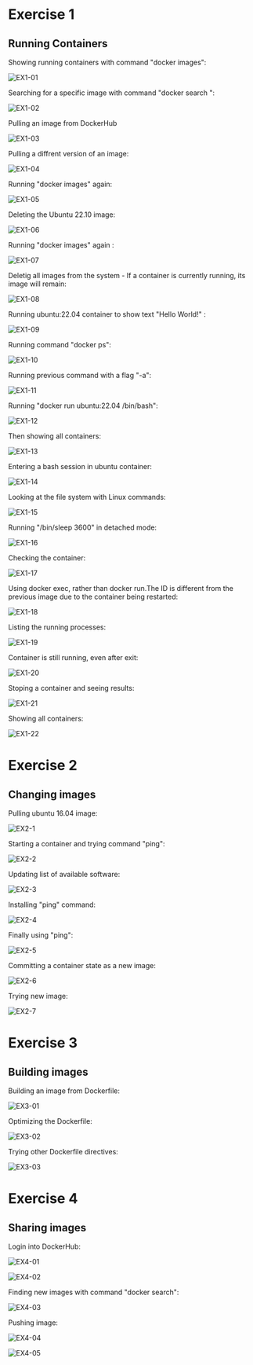 # Exercise 1
## Running Containers
Showing running containers with command "docker images":

![EX1-01](./screenshots/ex1-01.png)

Searching for a specific image with command "docker search <name>":

![EX1-02](./screenshots/ex1-02.png)

Pulling an image from DockerHub

![EX1-03](./screenshots/ex1-03.png)

Pulling a diffrent version of an image:

![EX1-04](./screenshots/ex1-04.png)

Running "docker images" again:

![EX1-05](./screenshots/ex1-05.png)

Deleting the Ubuntu 22.10 image:

![EX1-06](./screenshots/ex1-06.png)

Running "docker images" again :

![EX1-07](./screenshots/ex1-07.png)

Deletig all images from the system - If a container is currently running, its image will remain:

![EX1-08](./screenshots/ex1-08.png)

Running ubuntu:22.04 container to show text "Hello World!" :

![EX1-09](./screenshots/ex1-09.png)

Running command "docker ps":

![EX1-10](./screenshots/ex1-10.png)

Running previous command with a flag "-a":

![EX1-11](./screenshots/ex1-11.png)

Running "docker run ubuntu:22.04 /bin/bash":

![EX1-12](./screenshots/ex1-12.png)

Then showing all containers:

![EX1-13](./screenshots/ex1-13.png)

Entering a bash session in ubuntu container:

![EX1-14](./screenshots/ex1-14.png)

Looking at the file system with Linux commands:

![EX1-15](./screenshots/ex1-15.png)

Running "/bin/sleep 3600" in detached mode:

![EX1-16](./screenshots/ex1-16.png)

Checking the container:

![EX1-17](./screenshots/ex1-17.png)

Using docker exec, rather than docker run.The ID is different from the previous image due to the container being restarted:

![EX1-18](./screenshots/ex1-18.png)

Listing the running processes:

![EX1-19](./screenshots/ex1-19.png)

Container is still running, even after exit:

![EX1-20](./screenshots/ex1-20.png)

Stoping a container and seeing results:

![EX1-21](./screenshots/ex1-21.png)

Showing all containers:

![EX1-22](./screenshots/ex1-22.png)

# Exercise 2
## Changing images

Pulling ubuntu 16.04 image:

![EX2-1](./screenshots/ex2-01.png)

Starting a container and trying command "ping":

![EX2-2](./screenshots/ex2-02.png)

Updating list of available software:

![EX2-3](./screenshots/ex2-03.png)

Installing "ping" command:

![EX2-4](./screenshots/ex2-04.png)

Finally using "ping":

![EX2-5](./screenshots/ex2-05.png)

Committing a container state as a new image:

![EX2-6](./screenshots/ex2-06.png)

Trying new image:

![EX2-7](./screenshots/ex2-07.png)

# Exercise 3
## Building images

Building an image from Dockerfile:

![EX3-01](./screenshots/ex3-01.png)

Optimizing the Dockerfile:

![EX3-02](./screenshots/ex3-02.png)

Trying other Dockerfile directives:

![EX3-03](./screenshots/ex3-03.png)

# Exercise 4
## Sharing images

Login into DockerHub:

![EX4-01](./screenshots/ex4-01.png)

![EX4-02](./screenshots/ex4-02.png)

Finding new images with command "docker search":

![EX4-03](./screenshots/ex4-03.png)

Pushing image:

![EX4-04](./screenshots/ex4-04.png)

![EX4-05](./screenshots/ex4-05.png)





